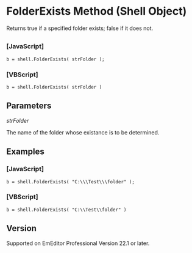 # FolderExists Method (Shell Object)

Returns true if a specified folder exists; false if it does not.

## 

### \[JavaScript\]

```
b = shell.FolderExists( strFolder );
```

### \[VBScript\]

```
b = shell.FolderExists( strFolder )
```

## Parameters

_strFolder_

The name of the folder whose existance is to be determined.

## Examples

### \[JavaScript\]

```
b = shell.FolderExists( "C:\\\Test\\\folder" );
```

### \[VBScript\]

```
b = shell.FolderExists( "C:\\Test\\folder" )
```

## Version

Supported on EmEditor Professional Version 22.1 or later.

